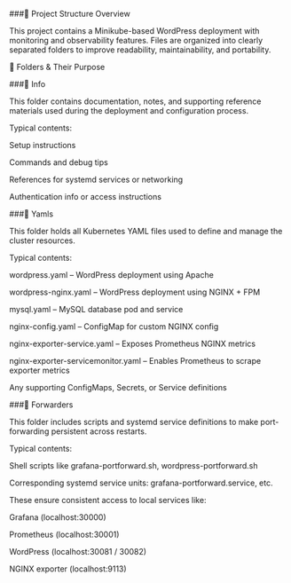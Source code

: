 ###📁 Project Structure Overview

This project contains a Minikube-based WordPress deployment with monitoring and observability features. Files are organized into clearly separated folders to improve readability, maintainability, and portability.

📂 Folders & Their Purpose

###📁 Info

This folder contains documentation, notes, and supporting reference materials used during the deployment and configuration process.

Typical contents:

Setup instructions

Commands and debug tips

References for systemd services or networking

Authentication info or access instructions

###📁 Yamls

This folder holds all Kubernetes YAML files used to define and manage the cluster resources.

Typical contents:

wordpress.yaml – WordPress deployment using Apache

wordpress-nginx.yaml – WordPress deployment using NGINX + FPM

mysql.yaml – MySQL database pod and service

nginx-config.yaml – ConfigMap for custom NGINX config

nginx-exporter-service.yaml – Exposes Prometheus NGINX metrics

nginx-exporter-servicemonitor.yaml – Enables Prometheus to scrape exporter metrics

Any supporting ConfigMaps, Secrets, or Service definitions

###📁 Forwarders

This folder includes scripts and systemd service definitions to make port-forwarding persistent across restarts.

Typical contents:

Shell scripts like grafana-portforward.sh, wordpress-portforward.sh

Corresponding systemd service units: grafana-portforward.service, etc.

These ensure consistent access to local services like:

Grafana (localhost:30000)

Prometheus (localhost:30001)

WordPress (localhost:30081 / 30082)

NGINX exporter (localhost:9113)

